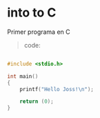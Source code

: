 # **into to C**
Primer programa en C

> code:

```c

#include <stdio.h>

int main()
{
	printf("Hello Joss!\n");

	return (0);
}
```